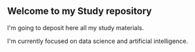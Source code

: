 ## Welcome to my Study repository

I'm going to deposit here all my study materials.

I'm currently focused on data science and artificial intelligence.
